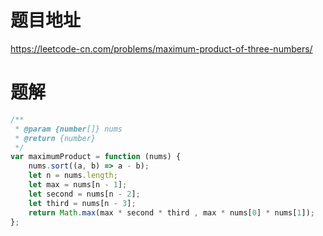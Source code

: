 # 题目地址
https://leetcode-cn.com/problems/maximum-product-of-three-numbers/

# 题解
```js
/**
 * @param {number[]} nums
 * @return {number}
 */
var maximumProduct = function (nums) {
    nums.sort((a, b) => a - b);
    let n = nums.length;
    let max = nums[n - 1];
    let second = nums[n - 2];
    let third = nums[n - 3];
    return Math.max(max * second * third , max * nums[0] * nums[1]);
};
```